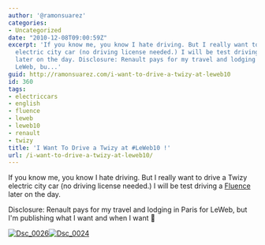 ```yaml
---
author: '@ramonsuarez'
categories:
- Uncategorized
date: "2010-12-08T09:00:59Z"
excerpt: 'If you know me, you know I hate driving. But I really want to drive a Twizy
  electric city car (no driving license needed.) I will be test driving a Fluence
  later on the day. Disclosure: Renault pays for my travel and lodging in Paris for
  LeWeb, bu...'
guid: http://ramonsuarez.com/i-want-to-drive-a-twizy-at-leweb10
id: 360
tags:
- electriccars
- english
- fluence
- leweb
- leweb10
- renault
- twizy
title: 'I Want To Drive a Twizy at #LeWeb10 !'
url: /i-want-to-drive-a-twizy-at-leweb10/
---
```


If you know me, you know I hate driving. But I really want to drive a <a>Twizy electric city car</a> (no driving license needed.) I will be test driving a [Fluence](http://www.renault.fr/gamme-renault/mini-sites-vehicules/renault-fluence/) later on the day.

 Disclosure: Renault pays for my travel and lodging in Paris for LeWeb, but I'm publishing what I want and when I want 🙂 <div class="p_embed p_image_embed">[![Dsc_0026](http://getfile0.posterous.com/getfile/files.posterous.com/ramonsuarez/t8IOJpSPMacDWUp4LDjRH2IZ0wQDBkJ5kBzFzqWNrS8FPLDNInUluIMolnuA/DSC_0026.jpg.scaled.500.jpg)](http://getfile1.posterous.com/getfile/files.posterous.com/ramonsuarez/Az3zJlMgFrTQjO9LOyTLNM1PGDh4EDBPTsENob4bTf3dynTbQDaQtWN4UY9t/DSC_0026.jpg.scaled.1000.jpg)[![Dsc_0024](http://ramonsuarez.files.wordpress.com/2010/12/dsc_0024-scaled-1000.jpg?w=300)](http://ramonsuarez.files.wordpress.com/2010/12/dsc_0024-scaled-1000.jpg)</div>